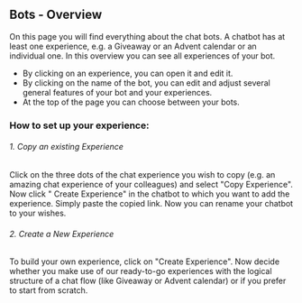 ## Bots - Overview
On this page you will find everything about the chat bots. A chatbot has at least one experience, e.g. a Giveaway or an Advent calendar or an individual one. In this overview you can see all experiences of your bot. 

- By clicking on an experience, you can open it and edit it. 
- By clicking on the name of the bot, you can edit and adjust several general features of your bot and your experiences.
- At the top of the page you can choose between your bots.







### How to set up your experience:



###### 1. Copy an existing Experience
Click on the three dots of the chat experience you wish to copy (e.g. an amazing chat experience of your colleagues) and select "Copy Experience".
Now click " Create Experience" in the chatbot to which you want to add the experience.
Simply paste the copied link. Now you can rename your chatbot to your wishes. 

###### 2. Create a New Experience
To build your own experience, click on "Create Experience".
Now decide whether you make use of our ready-to-go experiences with the logical structure of a chat flow (like Giveaway or Advent calendar) or if you prefer to start from scratch.  



